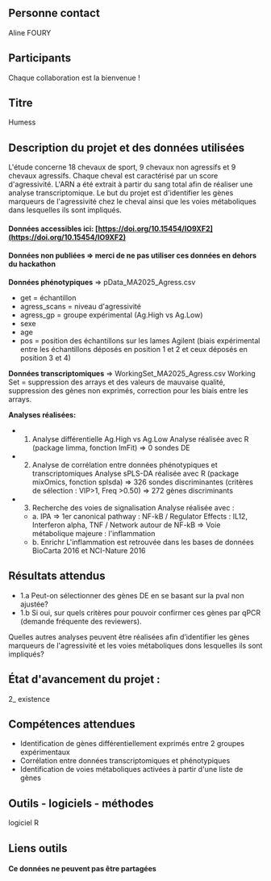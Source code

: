 ## Personne contact
Aline FOURY

## Participants
Chaque collaboration est la bienvenue !

## Titre
Humess

## Description du projet et des données utilisées
L'étude concerne 18 chevaux de sport, 9 chevaux non agressifs et 9 chevaux agressifs. Chaque cheval est caractérisé par un score d'agressivité. L'ARN a été extrait à partir du sang total afin de réaliser une analyse transcriptomique. Le but du projet est d'identifier les gènes marqueurs de l'agressivité chez le cheval ainsi que les voies métaboliques dans lesquelles ils sont impliqués.

#### Données accessibles ici: [https://doi.org/10.15454/IO9XF2](https://doi.org/10.15454/IO9XF2)
#### Données non publiées => merci de ne pas utiliser ces données en dehors du hackathon

**Données phénotypiques** => pData_MA2025_Agress.csv
- get = échantillon
- agress_scans = niveau d'agressivité
- agress_gp = groupe expérimental (Ag.High vs Ag.Low)
- sexe
- age
- pos = position des échantillons sur les lames Agilent (biais expérimental entre les échantillons déposés en position 1 et 2 et ceux déposés en position 3 et 4)

**Données transcriptomiques** => WorkingSet_MA2025_Agress.csv
Working Set = suppression des arrays et des valeurs de mauvaise qualité, suppression des gènes non exprimés, correction pour les biais entre les arrays.

**Analyses réalisées:** 
- 1. Analyse différentielle Ag.High vs Ag.Low
Analyse réalisée avec R (package limma, fonction lmFit) => 0 sondes DE

- 2. Analyse de corrélation entre données phénotypiques et transcriptomiques
Analyse sPLS-DA réalisée avec R (package mixOmics, fonction splsda) => 326 sondes discriminantes (critères de sélection : VIP>1, Freq >0.50) => 272 gènes discriminants

- 3. Recherche des voies de signalisation
Analyse réalisée avec :
  - a. IPA 
=> 1er canonical pathway : NF-kB / Regulator Effects : IL12, Interferon alpha, TNF / Network autour de NF-kB
=> Voie métabolique majeure : l'inflammation
  - b. Enrichr
L'inflammation est retrouvée dans les bases de données BioCarta 2016 et NCI-Nature 2016

## Résultats attendus
- 1.a Peut-on sélectionner des gènes DE en se basant sur la pval non ajustée? 
- 1.b Si oui, sur quels critères pour pouvoir confirmer ces gènes par qPCR (demande fréquente des reviewers).

Quelles autres analyses peuvent être réalisées afin d’identifier les gènes marqueurs de l'agressivité et les voies métaboliques dons lesquelles ils sont impliqués?

## État d'avancement du projet :
2_ existence

## Compétences attendues
- Identification de gènes différentiellement exprimés entre 2 groupes expérimentaux
- Corrélation entre données transcriptomiques et phénotypiques
- Identification de voies métaboliques activées à partir d'une liste de gènes

## Outils - logiciels - méthodes
logiciel R

## Liens outils


#### Ce données ne peuvent pas être partagées
